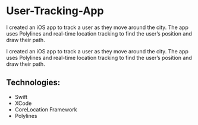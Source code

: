 # User-Tracking-App
I created an iOS app to track a user as they move around the city.  The app uses Polylines and real-time location tracking to find the user’s position and draw their path.

I created an iOS app to track a user as they move around the city.  The app uses Polylines and real-time location tracking to find the user’s position and draw their path.
## Technologies:
- Swift
- XCode
- CoreLocation Framework
- Polylines
